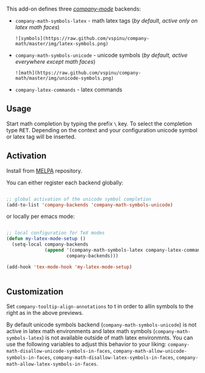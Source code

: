 This add-on defines three *[company-mode](http://company-mode.github.io/)* backends:

* `company-math-symbols-latex`	- math latex tags (_by default, active only on latex math faces_)

      ![symbols](https://raw.github.com/vspinu/company-math/master/img/latex-symbols.png)

* `company-math-symbols-unicode`	- unicode symbols (_by default, active everywhere except math faces_)

      ![math](https://raw.github.com/vspinu/company-math/master/img/unicode-symbols.png)

* `company-latex-commands` 		- latex commands 

## Usage ##

Start math completion by typing the prefix <kbd>`\`</kbd> key. To select the
completion type <kbd>RET</kbd>. Depending on the context and your configuration
unicode symbol or latex tag will be inserted.

## Activation ##

Install from [MELPA](http://melpa.milkbox.net/) repository.

You can either register each backend globally:


```lisp

;; global activation of the unicode symbol completion 
(add-to-list 'company-backends 'company-math-symbols-unicode)


```

or locally per emacs mode:


```lisp

;; local configuration for TeX modes
(defun my-latex-mode-setup ()
  (setq-local company-backends
              (append '(company-math-symbols-latex company-latex-commands)
                      company-backends)))

(add-hook 'tex-mode-hook 'my-latex-mode-setup)
 
```

## Customization ##

Set `company-tooltip-align-annotations` to t in order to allin symbols to the
right as in the above previews.

By default unicode symbols backend (`company-math-symbols-unicode`) is not
active in latex math environments and latex math symbols
(`company-math-symbols-latex`) is not available outside of math latex
environmnts. You can use the following variables to adjust this behavior to your
liking: `company-math-disallow-unicode-symbols-in-faces`,
`company-math-allow-unicode-symbols-in-faces`,
`company-math-disallow-latex-symbols-in-faces`,
`company-math-allow-latex-symbols-in-faces`.
 
